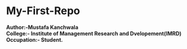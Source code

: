 # My-First-Repo
<B> Author:-Mustafa Kanchwala <br>
College:- Institute of Management Research and Dvelopement(IMRD)<br>
Occupation:- Student.
